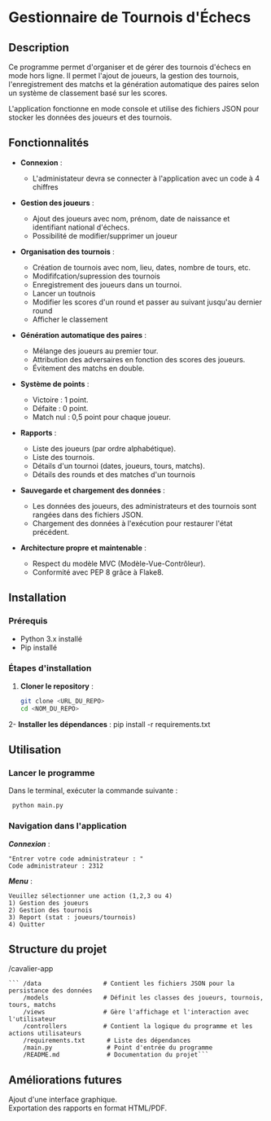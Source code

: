 # Gestionnaire de Tournois d'Échecs

## Description

Ce programme permet d'organiser et de gérer des tournois d'échecs en mode hors ligne. Il permet l'ajout de joueurs, la gestion des tournois, l'enregistrement des matchs et la génération automatique des paires selon un système de classement basé sur les scores.

L'application fonctionne en mode console et utilise des fichiers JSON pour stocker les données des joueurs et des tournois.

## Fonctionnalités

- **Connexion** :
  - L'administateur devra se connecter à l'application avec un code à 4 chiffres

- **Gestion des joueurs** :
  - Ajout des joueurs avec nom, prénom, date de naissance et identifiant national d'échecs.
  - Possibilité de modifier/supprimer un joueur
  
- **Organisation des tournois** :
  - Création de tournois avec nom, lieu, dates, nombre de tours, etc.
  - Modififcation/supression des tournois
  - Enregistrement des joueurs dans un tournoi.
  - Lancer un toutnois
  - Modifier les scores d'un round et passer au suivant jusqu'au dernier round 
  - Afficher le classement
    
- **Génération automatique des paires** :
  - Mélange des joueurs au premier tour.
  - Attribution des adversaires en fonction des scores des joueurs.
  - Évitement des matchs en double.
    
- **Système de points** :
  - Victoire : 1 point.
  - Défaite : 0 point.
  - Match nul : 0,5 point pour chaque joueur.
    
- **Rapports** :
  - Liste des joueurs (par ordre alphabétique).
  - Liste des tournois.
  - Détails d'un tournoi (dates, joueurs, tours, matchs).
  - Détails des rounds et des matches d'un tournois
    
- **Sauvegarde et chargement des données** :
  - Les données des joueurs, des administrateurs et des tournois sont rangées dans des fichiers JSON.
  - Chargement des données à l'exécution pour restaurer l'état précédent.
    
- **Architecture propre et maintenable** :
  - Respect du modèle MVC (Modèle-Vue-Contrôleur).
  - Conformité avec PEP 8 grâce à Flake8.

## Installation

### Prérequis

- Python 3.x installé
- Pip installé

### Étapes d'installation

1. **Cloner le repository** :
   ```bash
   git clone <URL_DU_REPO>
   cd <NOM_DU_REPO>
   
2- **Installer les dépendances** :
  pip install -r requirements.txt


## Utilisation

### Lancer le programme  

Dans le terminal, exécuter la commande suivante :

 ``` python main.py```
  
### Navigation dans l'application

  ***Connexion*** :   
  
    "Entrer votre code administrateur : "  
    Code administrateur : 2312  
    
 ***Menu*** :   
  
    Veuillez sélectionner une action (1,2,3 ou 4)  
    1) Gestion des joueurs  
    2) Gestion des tournois  
    3) Report (stat : joueurs/tournois)  
    4) Quitter  
    

## Structure du projet

/cavalier-app 

    ``` /data                 # Contient les fichiers JSON pour la persistance des données
        /models               # Définit les classes des joueurs, tournois, tours, matchs   
        /views                # Gère l'affichage et l'interaction avec l'utilisateur
        /controllers          # Contient la logique du programme et les actions utilisateurs
        /requirements.txt      # Liste des dépendances
        /main.py               # Point d'entrée du programme
        /README.md             # Documentation du projet```


## Améliorations futures

Ajout d'une interface graphique.  
Exportation des rapports en format HTML/PDF.


